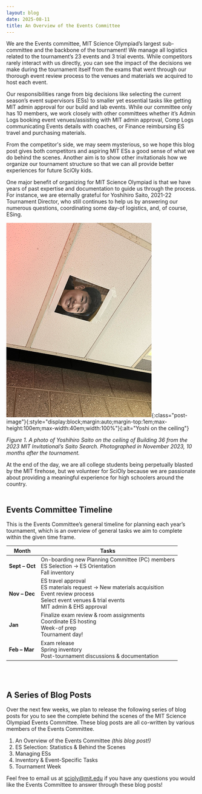 ```yaml
---
layout: blog
date: 2025-08-11
title: An Overview of the Events Committee
---
```


We are the Events committee, MIT Science Olympiad’s largest sub-committee and the backbone of the tournament! We manage all logistics related to the tournament’s 23 events and 3 trial events. While competitors rarely interact with us directly, you can see the impact of the decisions we make during the tournament itself from the exams that went through our thorough event review process to the venues and materials we acquired to host each event. 


Our responsibilities range from big decisions like selecting the current season’s event supervisors (ESs) to smaller yet essential tasks like getting MIT admin approval for our build and lab events. While our committee only has 10 members, we work closely with other committees whether it’s Admin Logs booking event venues/assisting with MIT admin approval, Comp Logs communicating Events details with coaches, or Finance reimbursing ES travel and purchasing materials. 

From the competitor's side, we may seem mysterious, so we hope this blog post gives both competitors and aspiring MIT ESs a good sense of what we do behind the scenes. Another aim is to show other invitationals how we organize our tournament structure so that we can all provide better experiences for future SciOly kids. 


One major benefit of organizing for MIT Science Olympiad is that we have years of past expertise and documentation to guide us through the process. For instance, we are eternally grateful for Yoshihiro Saito, 2021-22 Tournament Director, who still continues to help us by answering our numerous questions, coordinating some day-of logistics, and, of course, ESing.

![Yoshi on the ceiling](/assets/blogs/2025-08-10-events-overview/yoshi-ceiling.png){:class="post-image"}{:style="display:block;margin:auto;margin-top:1em;max-height:100em;max-width:40em;width:100%"}{:alt="Yoshi on the ceiling"}

*Figure 1. A photo of Yoshihiro Saito on the ceiling of Building 36 from the 2023 MIT Invitational’s Saito Search. Photographed in November 2023, 10 months after the tournament.*

At the end of the day, we are all college students being perpetually blasted by the MIT firehose, but we volunteer for SciOly because we are passionate about providing a meaningful experience for high schoolers around the country.
<br><br>

## Events Committee Timeline

This is the Events Committee’s general timeline for planning each year’s tournament, which is an overview of general tasks we aim to complete within the given time frame.

| Month       | Tasks |
|-------------|-------|
| **Sept – Oct** | On-boarding new Planning Committee (PC) members<br>ES Selection → ES Orientation<br>Fall inventory |
| **Nov – Dec** | ES travel approval<br>ES materials request → New materials acquisition<br>Event review process<br>Select event venues & trial events<br>MIT admin & EHS approval |
| **Jan** | Finalize exam review & room assignments<br>Coordinate ES hosting<br>Week-of prep<br>Tournament day! |
| **Feb – Mar** | Exam release<br>Spring inventory<br>Post-tournament discussions & documentation |

<br><br>
## A Series of Blog Posts

Over the next few weeks, we plan to release the following series of blog posts for you to see the complete behind the scenes of the MIT Science Olympiad Events Committee. These blog posts are all co-written by various members of the Events Committee.

1. An Overview of the Events Committee *(this blog post!)*
2. ES Selection: Statistics & Behind the Scenes
3. Managing ESs
4. Inventory & Event-Specific Tasks
5. Tournament Week

Feel free to email us at [scioly@mit.edu](mailto:scioly@mit.edu) if you have any questions you would like the Events Committee to answer through these blog posts!

